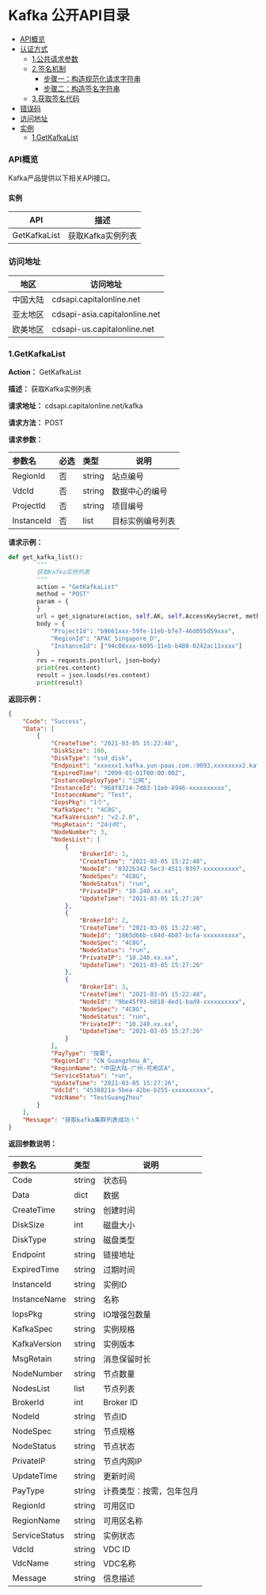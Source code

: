Kafka 公开API目录
=================
* [API概览](#api概览)
* [认证方式](https://github.com/capitalonline/openapi/blob/master/%E9%A6%96%E4%BA%91OpenAPI(v1.2).md#认证方式)
  * [1.公共请求参数](https://github.com/capitalonline/openapi/blob/master/%E9%A6%96%E4%BA%91OpenAPI(v1.2).md#1公共请求参数)
  * [2.签名机制](https://github.com/capitalonline/openapi/blob/master/%E9%A6%96%E4%BA%91OpenAPI(v1.2).md#2签名机制)
    * [步骤一：构造规范化请求字符串](https://github.com/capitalonline/openapi/blob/master/%E9%A6%96%E4%BA%91OpenAPI(v1.2).md#步骤一构造规范化请求字符串)
    * [步骤二：构造签名字符串](https://github.com/capitalonline/openapi/blob/master/%E9%A6%96%E4%BA%91OpenAPI(v1.2).md#步骤二构造签名字符串)
  * [3.获取签名代码](https://github.com/capitalonline/openapi/blob/master/%E9%A6%96%E4%BA%91OpenAPI(v1.2).md#2获取签名代码)
* [错误码](#错误码)
* [访问地址](#访问地址)
* [实例](#实例)
    * [1.GetKafkaList](#1getkafkalist)

### API概览

Kafka产品提供以下相关API接口。

#### 实例

| API                 | 描述                                      |
| ------------------- | ----------------------------------------- |
| GetKafkaList       | 获取Kafka实例列表         |


### 访问地址


| 地区     | 访问地址                      |
| -------- | ----------------------------- |
| 中国大陆 | cdsapi.capitalonline.net      |
| 亚太地区 | cdsapi-asia.capitalonline.net |
| 欧美地区 | cdsapi-us.capitalonline.net   |

### 1.GetKafkaList

**Action：** GetKafkaList

**描述：** 获取Kafka实例列表

**请求地址：** cdsapi.capitalonline.net/kafka

**请求方法：** POST

**请求参数：**

| 参数名       | 必选 | 类型   | 说明                                           |
| :----------- | :--- | :----- | ---------------------------------------------- |
| RegionId     | 否   | string | 站点编号                                       |
| VdcId        | 否   | string | 数据中心的编号                                 |
| ProjectId   | 否  | string | 项目编号 |
| InstanceId | 否   | list | 目标实例编号列表                                       |

**请求示例：**

```python
def get_kafka_list():
        """
        获取Kafka实例列表
        """
        action = "GetKafkaList"
        method = "POST"
        param = {
        }
        url = get_signature(action, self.AK, self.AccessKeySecret, method, self.KafkaUrl, param)
        body = {
            "ProjectId": "b9661xxx-59fe-11eb-b7e7-46d055d59xxx",
            "RegionId": "APAC_Singapore_D",
            "InstanceId": ["94c08xxx-6095-11eb-b408-0242ac11xxxx"]
        }
        res = requests.post(url, json=body)
        print(res.content)
        result = json.loads(res.content)
        print(result)
```

**返回示例：**

```json
{
    "Code": "Success",
    "Data": [
        {
            "CreateTime": "2021-03-05 15:22:48",
            "DiskSize": 100,
            "DiskType": "ssd_disk",
            "Endpoint": "xxxxxx1.kafka.yun-paas.com.:9093,xxxxxxxx2.kafka.yun-paas.com.:9093,xxxxxxxx3.kafka.yun-paas.com.:9093",
            "ExpiredTime": "2099-01-01T00:00:00Z",
            "InstanceDeployType": "公网",
            "InstanceId": "968f8714-7d83-11eb-8946-xxxxxxxxxx",
            "InstanceName": "Test",
            "IopsPkg": "1个",
            "KafkaSpec": "4C8G",
            "KafkaVersion": "v2.2.0",
            "MsgRetain": "24小时",
            "NodeNumber": 3,
            "NodesList": [
                {
                    "BrokerId": 1,
                    "CreateTime": "2021-03-05 15:22:48",
                    "NodeId": "0322b342-5ec3-4511-9397-xxxxxxxxxx",
                    "NodeSpec": "4C8G",
                    "NodeStatus": "run",
                    "PrivateIP": "10.240.xx.xx",
                    "UpdateTime": "2021-03-05 15:27:26"
                },
                {
                    "BrokerId": 2,
                    "CreateTime": "2021-03-05 15:22:48",
                    "NodeId": "1865d66b-c84d-4b87-bcfa-xxxxxxxxxx",
                    "NodeSpec": "4C8G",
                    "NodeStatus": "run",
                    "PrivateIP": "10.240.xx.xx",
                    "UpdateTime": "2021-03-05 15:27:26"
                },
                {
                    "BrokerId": 3,
                    "CreateTime": "2021-03-05 15:22:48",
                    "NodeId": "9be45f93-6818-4ed1-bad9-xxxxxxxxxx",
                    "NodeSpec": "4C8G",
                    "NodeStatus": "run",
                    "PrivateIP": "10.240.xx.xx",
                    "UpdateTime": "2021-03-05 15:27:26"
                }
            ],
            "PayType": "按需",
            "RegionId": "CN_Guangzhou_A",
            "RegionName": "中国大陆-广州-可用区A",
            "ServiceStatus": "run",
            "UpdateTime": "2021-03-05 15:27:26",
            "VdcId": "4538821a-5bea-42be-b255-xxxxxxxxxx",
            "VdcName": "TestGuangZhou"
        }
    ],
    "Message": "获取kafka集群列表成功！"
}

```

**返回参数说明：**

| 参数名     | 类型   | 说明                                                   |
| :--------- | :----- | ------------------------------------------------------ |
| Code       | string | 状态码                                                 |
| Data       | dict   | 数据                                                   |
| CreateTime | string | 创建时间                                               |
| DiskSize   | int    | 磁盘大小                                               |
| DiskType   | string | 磁盘类型 |
| Endpoint   | string | 链接地址                                               |
| ExpiredTime | string | 过期时间                                               |
| InstanceId   | string | 实例ID                            |
| InstanceName   | string | 名称                           |
| IopsPkg   | string | IO增强包数量                            |
| KafkaSpec   | string | 实例规格                            |
| KafkaVersion   | string | 实例版本                            |
| MsgRetain   | string | 消息保留时长                            |
| NodeNumber   | string | 节点数量                            |
| NodesList   | list | 节点列表                            |
| BrokerId   | int | Broker ID                            |
| NodeId   | string | 节点ID                            |
| NodeSpec   | string | 节点规格                            |
| NodeStatus   | string | 节点状态                            |
| PrivateIP   | string | 节点内网IP                            |
| UpdateTime   | string | 更新时间                          |
| PayType   | string | 计费类型：按需，包年包月                            |
| RegionId   | string | 可用区ID                         |
| RegionName   | string | 可用区名称                            |
| ServiceStatus   | string | 实例状态                            |
| VdcId   | string | VDC ID                            |
| VdcName   | string | VDC名称                            |
| Message    | string | 信息描述                                               |
